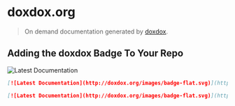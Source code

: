 # doxdox.org
> On demand documentation generated by [doxdox](https://github.com/neogeek/doxdox).

## Adding the doxdox Badge To Your Repo

![Latest Documentation](http://doxdox.org/images/badge-flat.svg)

```markdown
[![Latest Documentation](http://doxdox.org/images/badge-flat.svg)](http://doxdox.org/)
```

```markdown
[![Latest Documentation](http://doxdox.org/images/badge-flat.svg)](http://doxdox.org/<username>/<repo>)
```
